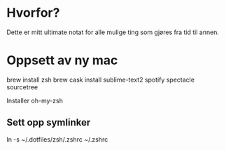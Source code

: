 # Hvorfor?
Dette er mitt ultimate notat for alle mulige ting som gjøres fra tid til annen.

# Oppsett av ny mac
brew install zsh 
brew cask install sublime-text2 spotify spectacle sourcetree

Installer oh-my-zsh

## Sett opp symlinker
ln -s ~/.dotfiles/zsh/.zshrc ~/.zshrc


